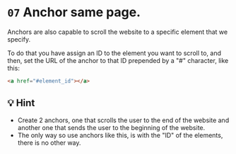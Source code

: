 # `07` Anchor same page.

Anchors are also capable to scroll the website to a specific element that we specify.

To do that you have assign an ID to the element you want to scroll to, and then, set the URL of the anchor to that ID prepended by a "#" character, like this:

```html
<a href="#element_id"></a>
```
## 💡 Hint

- Create 2 anchors, one that scrolls the user to the end of the website and another one that sends the user to the beginning of the website.
- The only way so use anchors like this, is with the "ID" of the elements, there is no other way.
